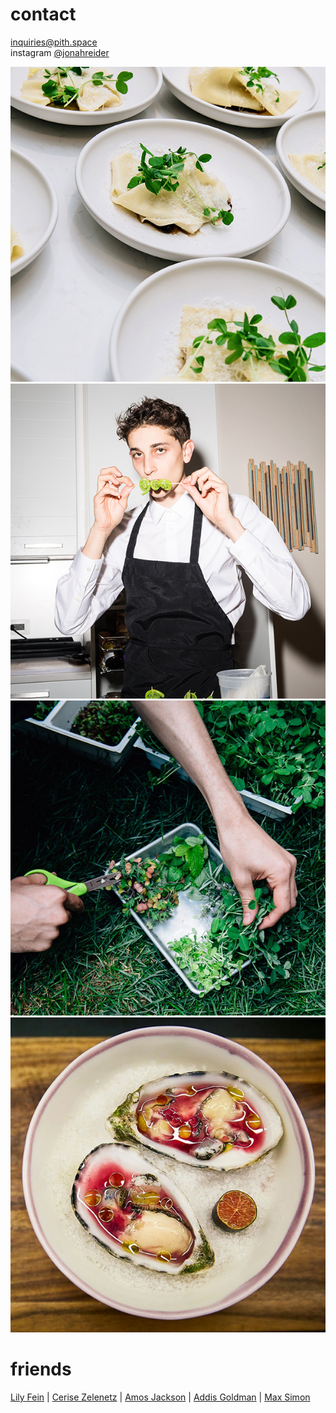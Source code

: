 # contact
[inquiries@pith.space](mailto:inquiries@pith.space)  
	instagram [@jonahreider](https://instagram.com/jonahreider)

![plates of pasta](media/images/pasta_plating.jpg)
![Jonah Reider posing with a skewer](media/images/jonah.jpg)
![hands harvesting greens](media/images/greenery.jpg)
![oysters](media/images/sea_food.jpg)
# friends

[Lily Fein](http://www.lilyfein.com/) \| [Cerise Zelenetz](https://www.cerisezelenetz.com/) \| [Amos Jackson](https://amos.im/) \| [Addis Goldman](https://www.addisgoldman.com/) \| [Max Simon](http://www.maxsimon.space/)

&nbsp;

